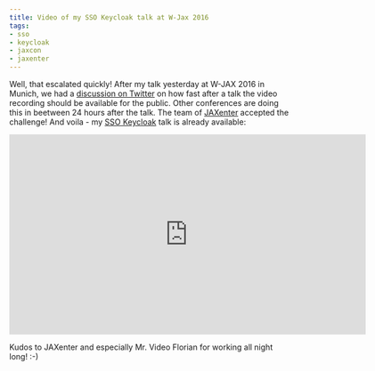 ```yaml
---
title: Video of my SSO Keycloak talk at W-Jax 2016
tags:
- sso
- keycloak
- jaxcon
- jaxenter
---
```


Well, that escalated quickly! After my talk yesterday at W-JAX 2016 in Munich, we had a [discussion on Twitter](https://twitter.com/JAXenter/status/796049795358064640) on how fast after a talk the video recording should be available for the public. Other conferences are doing this in beetween 24 hours after the talk. The team of [JAXenter](http://jaxenter.de) accepted the challenge! And voila - my [SSO Keycloak](http://www.n-k.de/2016/11/sso-with-keycloak-at-jaxcon.html) talk is already available:

<iframe src="https://player.vimeo.com/video/190835531" width="640" height="360" frameborder="0" allowfullscreen></iframe>

Kudos to JAXenter and especially Mr. Video Florian for working all night long! :-)
